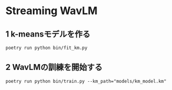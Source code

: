 # Streaming WavLM

## 1 k-meansモデルを作る

```
poetry run python bin/fit_km.py
```

## 2 WavLMの訓練を開始する


```
poetry run python bin/train.py --km_path="models/km_model.km"
```
